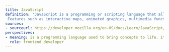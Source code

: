 ```yaml
---
title: JavaScript 
definition: 'JavaScript is a programming or scripting language that allows one to create a dynamic or complex webpage.
 Features such as interactive maps, animated graphics, multimedia functionalities and many more are all created with Javascript. It is referred to as the third layer in the three layers of standard web technologies'
sources:
- sourceurl: https://developer.mozilla.org/en-US/docs/Learn/JavaScript/First_steps/What_is_JavaScript
perspectives:
- meaning: is a programming language used to bring concepts to life. It is responsible for implementing designs and site interactions
  role: frontend developer
---
```

